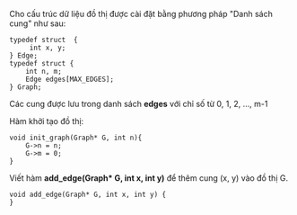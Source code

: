 Cho cấu trúc dữ liệu đồ thị được cài đặt bằng phương pháp "Danh sách cung" như sau:
```
typedef struct  {
	 int x, y;
} Edge;
typedef struct {
	int n, m;
	Edge edges[MAX_EDGES];
} Graph;
```
Các cung được lưu trong danh sách **edges** với chỉ số từ 0, 1, 2, ..., m-1

Hàm khởi tạo đồ thị:
```
void init_graph(Graph* G, int n){
	G->n = n;
	G->m = 0;
}

```
Viết hàm __add_edge(Graph* G, int x, int y)__ để thêm cung (x, y) vào đồ thị G.
```
void add_edge(Graph* G, int x, int y) {
}
```

